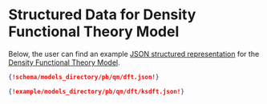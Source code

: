 # Structured Data for Density Functional Theory Model

Below, the user can find an example [JSON structured representation](../../data-structured/overview.md) for the [Density Functional Theory Model](overview.md). 

```json tab="Schema" 
{!schema/models_directory/pb/qm/dft.json!}
```

```json tab="Example" 
{!example/models_directory/pb/qm/dft/ksdft.json!}
```
